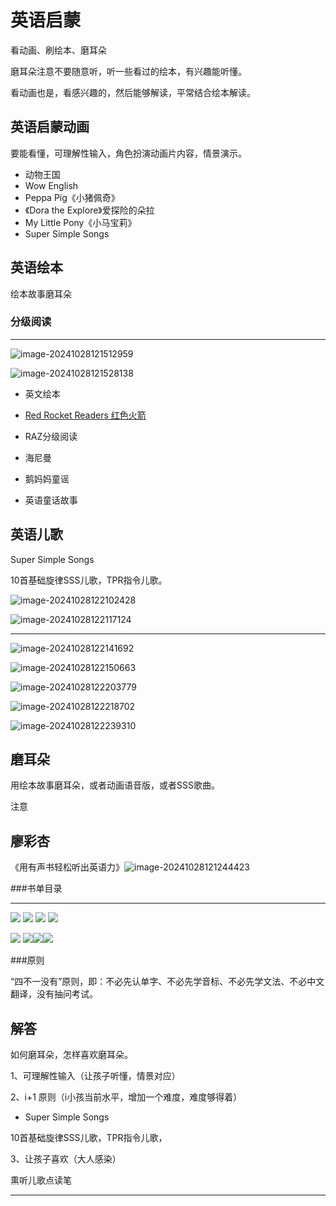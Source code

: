 # 英语启蒙

看动画、刷绘本、磨耳朵

磨耳朵注意不要随意听，听一些看过的绘本，有兴趣能听懂。

看动画也是，看感兴趣的，然后能够解读，平常结合绘本解读。

## 英语启蒙动画

要能看懂，可理解性输入，角色扮演动画片内容，情景演示。



- 动物王国
- Wow English
- Peppa Pig《小猪佩奇》
- 《Dora the Explore》爱探险的朵拉
- My Little Pony《小马宝莉》
- Super Simple Songs



## 英语绘本

绘本故事磨耳朵

### 分级阅读

------

![image-20241028121512959](G:\Github\link0502.github.io\wiki\images\image-20241028121512959.png)

![image-20241028121528138](G:\Github\link0502.github.io\wiki\images\image-20241028121528138.png)

- 英文绘本
- [Red Rocket Readers 红色火箭](https://flyingstartbooks.com/red-rocket/ebooks/)
- RAZ分级阅读
- 海尼曼
- 鹅妈妈童谣

- 英语童话故事

## 英语儿歌 

Super Simple Songs

10首基础旋律SSS儿歌，TPR指令儿歌。

![image-20241028122102428](G:\Github\link0502.github.io\wiki\images\image-20241028122102428.png)

![image-20241028122117124](G:\Github\link0502.github.io\wiki\images\image-20241028122117124.png)



------

![image-20241028122141692](G:\Github\link0502.github.io\wiki\images\image-20241028122141692.png)



![image-20241028122150663](G:\Github\link0502.github.io\wiki\images\image-20241028122150663.png)



![image-20241028122203779](G:\Github\link0502.github.io\wiki\images\image-20241028122203779.png)



![image-20241028122218702](G:\Github\link0502.github.io\wiki\images\image-20241028122218702.png)

![image-20241028122239310](G:\Github\link0502.github.io\wiki\images\image-20241028122239310.png)






## 磨耳朵

用绘本故事磨耳朵，或者动画语音版，或者SSS歌曲。

注意

## 廖彩杏

《用有声书轻松听出英语力》![image-20241028121244423](G:\Github\link0502.github.io\wiki\images\image-20241028121244423.png)



###书单目录

------


![](https://www.ewwe.net/wiki/images/1.png)
![](https://www.ewwe.net/wiki/images/2.png)
![](https://www.ewwe.net/wiki/images/3.png)
![](https://www.ewwe.net/wiki/images/4.png)

![](https://www.ewwe.net/wiki/images/5.png)
![](https://www.ewwe.net/wiki/images/6.png)![](https://www.ewwe.net/wiki/images/7.png)![](https://www.ewwe.net/wiki/images/8.png)

###原则

“四不一没有”原则，即：不必先认单字、不必先学音标、不必先学文法、不必中文翻译，没有抽问考试。



## 解答

如何磨耳朵，怎样喜欢磨耳朵。

1、可理解性输入（让孩子听懂，情景对应）

2、i+1 原则（i小孩当前水平，增加一个难度，难度够得着）

- Super Simple Songs

10首基础旋律SSS儿歌，TPR指令儿歌，

3、让孩子喜欢（大人感染）





熏听儿歌点读笔


------










